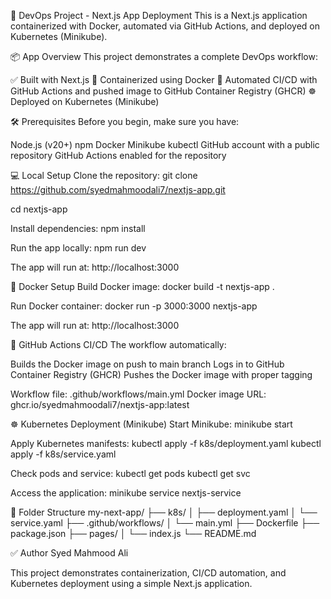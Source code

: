 🚀 DevOps Project - Next.js App Deployment
This is a Next.js application containerized with Docker, automated via GitHub Actions, and deployed on Kubernetes (Minikube).

📦 App Overview
This project demonstrates a complete DevOps workflow:

✅ Built with Next.js
🐳 Containerized using Docker
🤖 Automated CI/CD with GitHub Actions and pushed image to GitHub Container Registry (GHCR)
☸️ Deployed on Kubernetes (Minikube)

🛠️ Prerequisites
Before you begin, make sure you have:

Node.js (v20+)
npm
Docker
Minikube
kubectl
GitHub account with a public repository
GitHub Actions enabled for the repository

💻 Local Setup
Clone the repository:
git clone https://github.com/syedmahmoodali7/nextjs-app.git

cd nextjs-app

Install dependencies:
npm install

Run the app locally:
npm run dev

The app will run at: http://localhost:3000

🐳 Docker Setup
Build Docker image:
docker build -t nextjs-app .

Run Docker container:
docker run -p 3000:3000 nextjs-app

The app will run at: http://localhost:3000

🤖 GitHub Actions CI/CD
The workflow automatically:

Builds the Docker image on push to main branch
Logs in to GitHub Container Registry (GHCR)
Pushes the Docker image with proper tagging

Workflow file: .github/workflows/main.yml
Docker image URL: ghcr.io/syedmahmoodali7/nextjs-app:latest

☸️ Kubernetes Deployment (Minikube)
Start Minikube:
minikube start

Apply Kubernetes manifests:
kubectl apply -f k8s/deployment.yaml
kubectl apply -f k8s/service.yaml

Check pods and service:
kubectl get pods
kubectl get svc

Access the application:
minikube service nextjs-service

📝 Folder Structure
my-next-app/
├── k8s/
│ ├── deployment.yaml
│ └── service.yaml
├── .github/workflows/
│ └── main.yml
├── Dockerfile
├── package.json
├── pages/
│ └── index.js
└── README.md

✅ Author
Syed Mahmood Ali

This project demonstrates containerization, CI/CD automation, and Kubernetes deployment using a simple Next.js application.
